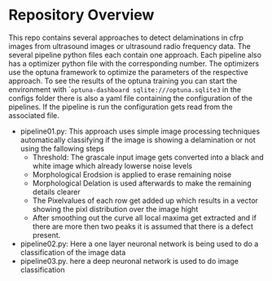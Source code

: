 # Repository Overview
This repo contains several approaches to detect delaminations in cfrp images from ultrasound images or ultrasound radio frequency data.
The several pipeline python files each contain one approach.
Each pipeline also has a optimizer python file with the corresponding number.
The optimizers use the optuna framework to optimize the parameters of the respective approach.
To see the results of the optuna training you can start the environment with ´`optuna-dashboard sqlite:///optuna.sqlite3`
in the configs folder there is also a yaml file containing the configuration of the pipelines.
If the pipeline is run the configuration gets read from the associated file.

- pipeline01.py: This approach uses simple image processing techniques automatically classifying if the image is showing a delamination or not using the fallowing steps
    - Threshold: The grascale input image gets converted into a black and white image which already lowerse noise levels
    - Morphological Erodsion is applied to erase remaining noise
    - Morphological Delation is used afterwards to make the remaining details clearer
    - The Pixelvalues of each row get added up which results in a vector showing the pixl distribution over the image hight
    - After smoothing out the curve all local maxima get extracted and if there are more then two peaks it is assumed that there is a defect present.
- pipeline02.py: Here a one layer neuronal network is being used to do a classification of the image data
- pipeline03.py. here a deep neuronal network is used to do image classification

